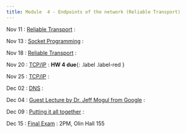 ```yaml
---
title: Module  4 - Endpoints of the network (Reliable Transport)
---
```


Nov 11
: [Reliable Transport]()
  :  []()

Nov 13
: [Socket Programming]()
  : []()

Nov 18
: [Reliable Transport]()
  :  []()

Nov 20
: [TCP/IP]()
  : []() **HW 4 due**{: .label .label-red }

Nov 25
: [TCP/IP]()
  : []()

Dec 02
: [DNS]()
  : []()

Dec 04
: [Guest Lecture by Dr. Jeff Mogul from Google]()
  : []()

Dec 09
: [Putting it all together]()
  : []()

Dec 15
: [Final Exam]()
  : 2PM, Olin Hall 155
